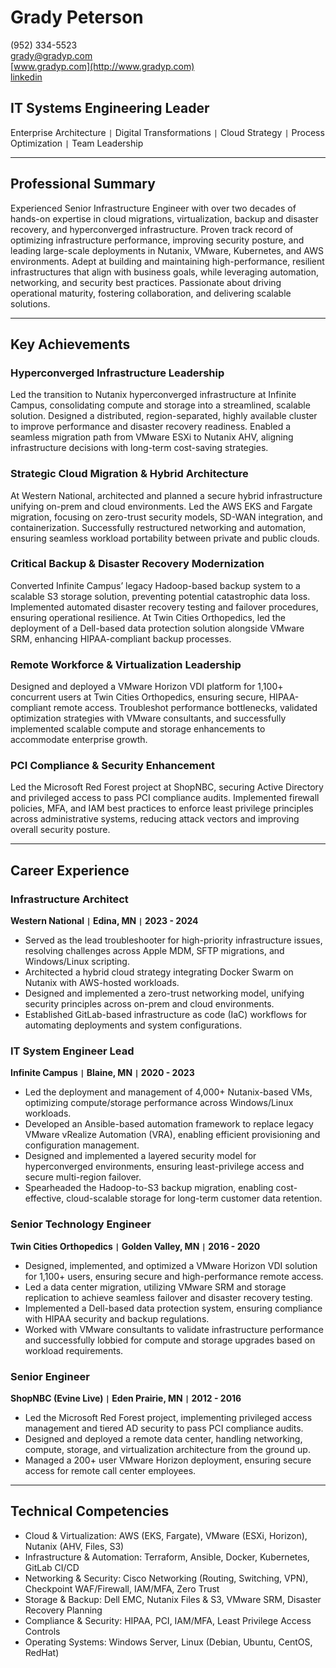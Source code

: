 # Grady Peterson

(952) 334-5523  
[grady@gradyp.com](mailto:grady@gradyp.com)  
[www.gradyp.com](http://www.gradyp.com)  
[linkedin](https://www.linkedin.com/in/gradypeterson/)

## IT Systems Engineering Leader

Enterprise Architecture `|` Digital Transformations `|` Cloud Strategy `|` Process Optimization `|` Team Leadership

---

## Professional Summary

Experienced Senior Infrastructure Engineer with over two decades of hands-on expertise in cloud migrations, virtualization, backup and disaster recovery, and hyperconverged infrastructure. Proven track record of optimizing infrastructure performance, improving security posture, and leading large-scale deployments in Nutanix, VMware, Kubernetes, and AWS environments. Adept at building and maintaining high-performance, resilient infrastructures that align with business goals, while leveraging automation, networking, and security best practices. Passionate about driving operational maturity, fostering collaboration, and delivering scalable solutions.

---

## Key Achievements

### Hyperconverged Infrastructure Leadership

Led the transition to Nutanix hyperconverged infrastructure at Infinite Campus, consolidating compute and storage into a streamlined, scalable solution. Designed a distributed, region-separated, highly available cluster to improve performance and disaster recovery readiness. Enabled a seamless migration path from VMware ESXi to Nutanix AHV, aligning infrastructure decisions with long-term cost-saving strategies.

### Strategic Cloud Migration & Hybrid Architecture

At Western National, architected and planned a secure hybrid infrastructure unifying on-prem and cloud environments. Led the AWS EKS and Fargate migration, focusing on zero-trust security models, SD-WAN integration, and containerization. Successfully restructured networking and automation, ensuring seamless workload portability between private and public clouds.

### Critical Backup & Disaster Recovery Modernization

Converted Infinite Campus’ legacy Hadoop-based backup system to a scalable S3 storage solution, preventing potential catastrophic data loss. Implemented automated disaster recovery testing and failover procedures, ensuring operational resilience. At Twin Cities Orthopedics, led the deployment of a Dell-based data protection solution alongside VMware SRM, enhancing HIPAA-compliant backup processes.

### Remote Workforce & Virtualization Leadership

Designed and deployed a VMware Horizon VDI platform for 1,100+ concurrent users at Twin Cities Orthopedics, ensuring secure, HIPAA-compliant remote access. Troubleshot performance bottlenecks, validated optimization strategies with VMware consultants, and successfully implemented scalable compute and storage enhancements to accommodate enterprise growth.

### PCI Compliance & Security Enhancement

Led the Microsoft Red Forest project at ShopNBC, securing Active Directory and privileged access to pass PCI compliance audits. Implemented firewall policies, MFA, and IAM best practices to enforce least privilege principles across administrative systems, reducing attack vectors and improving overall security posture.

---

## Career Experience

### **Infrastructure Architect**

**Western National `|` Edina, MN `|` 2023 - 2024**

- Served as the lead troubleshooter for high-priority infrastructure issues, resolving challenges across Apple MDM, SFTP migrations, and Windows/Linux scripting.
- Architected a hybrid cloud strategy integrating Docker Swarm on Nutanix with AWS-hosted workloads.
- Designed and implemented a zero-trust networking model, unifying security principles across on-prem and cloud environments.
- Established GitLab-based infrastructure as code (IaC) workflows for automating deployments and system configurations.

### **IT System Engineer Lead**

**Infinite Campus `|` Blaine, MN `|` 2020 - 2023**

- Led the deployment and management of 4,000+ Nutanix-based VMs, optimizing compute/storage performance across Windows/Linux workloads.
- Developed an Ansible-based automation framework to replace legacy VMware vRealize Automation (VRA), enabling efficient provisioning and configuration management.
- Designed and implemented a layered security model for hyperconverged environments, ensuring least-privilege access and secure multi-region failover.
- Spearheaded the Hadoop-to-S3 backup migration, enabling cost-effective, cloud-scalable storage for long-term customer data retention.

### **Senior Technology Engineer**

**Twin Cities Orthopedics `|` Golden Valley, MN `|` 2016 - 2020**

- Designed, implemented, and optimized a VMware Horizon VDI solution for 1,100+ users, ensuring secure and high-performance remote access.
- Led a data center migration, utilizing VMware SRM and storage replication to achieve seamless failover and disaster recovery testing.
- Implemented a Dell-based data protection system, ensuring compliance with HIPAA security and backup regulations.
- Worked with VMware consultants to validate infrastructure performance and successfully lobbied for compute and storage upgrades based on workload requirements.

### **Senior Engineer**

**ShopNBC (Evine Live) `|` Eden Prairie, MN `|` 2012 - 2016**

- Led the Microsoft Red Forest project, implementing privileged access management and tiered AD security to pass PCI compliance audits.
- Designed and deployed a remote data center, handling networking, compute, storage, and virtualization architecture from the ground up.
- Managed a 200+ user VMware Horizon deployment, ensuring secure access for remote call center employees.

---

## Technical Competencies

- Cloud & Virtualization: AWS (EKS, Fargate), VMware (ESXi, Horizon), Nutanix (AHV, Files, S3)
- Infrastructure & Automation: Terraform, Ansible, Docker, Kubernetes, GitLab CI/CD
- Networking & Security: Cisco Networking (Routing, Switching, VPN), Checkpoint WAF/Firewall, IAM/MFA, Zero Trust
- Storage & Backup: Dell EMC, Nutanix Files & S3, VMware SRM, Disaster Recovery Planning
- Compliance & Security: HIPAA, PCI, IAM/MFA, Least Privilege Access Controls
- Operating Systems: Windows Server, Linux (Debian, Ubuntu, CentOS, RedHat)
